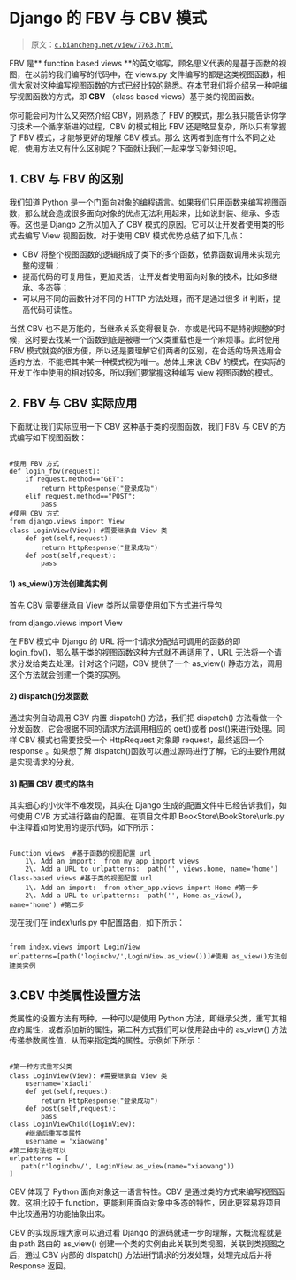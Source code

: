 # Django 的 FBV 与 CBV 模式

> 原文：[`c.biancheng.net/view/7763.html`](http://c.biancheng.net/view/7763.html)

FBV 是** function based views **的英文缩写，顾名思义代表的是基于函数的视图，在以前的我们编写的代码中，在 views.py 文件编写的都是这类视图函数，相信大家对这种编写视图函数的方式已经比较的熟悉。在本节我们将介绍另一种吧编写视图函数的方式，即 **CBV** （class based views）基于类的视图函数。

你可能会问为什么又突然介绍 CBV，刚熟悉了 FBV 的模式，那么我只能告诉你学习技术一个循序渐进的过程，CBV 的模式相比 FBV 还是略显复杂，所以只有掌握了 FBV 模式，才能够更好的理解 CBV 模式。那么 这两者到底有什么不同之处呢，使用方法又有什么区别呢？下面就让我们一起来学习新知识吧。

## 1\. CBV 与 FBV 的区别

我们知道 Python 是一个门面向对象的编程语言。如果我们只用函数来编写视图函数，那么就会造成很多面向对象的优点无法利用起来，比如说封装、继承、多态等。这也是 Django 之所以加入了 CBV 模式的原因。它可以让开发者使用类的形式去编写 View 视图函数。对于使用 CBV 模式优势总结了如下几点：

*   CBV 将整个视图函数的逻辑拆成了类下的多个函数，依靠函数调用来实现完整的逻辑；
*   提高代码的可复用性，更加灵活，让开发者使用面向对象的技术，比如多继承、多态等；
*   可以用不同的函数针对不同的 HTTP 方法处理，而不是通过很多 if 判断，提高代码可读性。

当然 CBV 也不是万能的，当继承关系变得很复杂，亦或是代码不是特别规整的时候，这时要去找某一个函数到底是被哪一个父类重载也是一个麻烦事。此时使用 FBV 模式就变的很方便，所以还是要理解它们两者的区别，在合适的场景选用合适的方法，不能把其中某一种模式视为唯一。总体上来说 CBV 的模式，在实际的开发工作中使用的相对较多，所以我们要掌握这种编写 view 视图函数的模式。

## 2\. FBV 与 CBV 实际应用

下面就让我们实际应用一下 CBV 这种基于类的视图函数，我们 FBV 与 CBV 的方式编写如下视图函数：

```

#使用 FBV 方式
def login_fbv(request):
    if request.method=="GET":
        return HttpResponse("登录成功")
    elif request.method=="POST":
        pass
#使用 CBV 方式
from django.views import View
class LoginView(View): #需要继承自 View 类
    def get(self,request):
        return HttpResponse("登录成功")
    def post(self,request):
        pass
```

#### 1) as_view()方法创建类实例

首先 CBV 需要继承自 View 类所以需要使用如下方式进行导包

from django.views import View

在 FBV 模式中 Django 的 URL 将一个请求分配给可调用的函数的即 login_fbv()，那么基于类的视图函数这种方式就不再适用了，URL 无法将一个请求分发给类去处理。针对这个问题，CBV 提供了一个 as_view() 静态方法，调用这个方法就会创建一个类的实例。

#### 2) dispatch()分发函数

通过实例自动调用 CBV 内置 dispatch() 方法，我们把 dispatch() 方法看做一个分发函数，它会根据不同的请求方法调用相应的 get()或者 post()来进行处理。同样 CBV 模式也需要接受一个 HttpRequest 对象即 request，最终返回一个 response 。如果想了解 dispatch()函数可以通过源码进行了解，它的主要作用就是实现请求的分发。

#### 3) 配置 CBV 模式的路由

其实细心的小伙伴不难发现，其实在 Django 生成的配置文件中已经告诉我们，如何使用 CVB 方式进行路由的配置。在项目文件即 BookStore\BookStore\urls.py 中注释着如何使用的提示代码，如下所示：

```

Function views  #基于函数的视图配置 url
    1\. Add an import:  from my_app import views
    2\. Add a URL to urlpatterns:  path('', views.home, name='home')
Class-based views #基于类的视图配置 url
    1\. Add an import:  from other_app.views import Home #第一步
    2\. Add a URL to urlpatterns:  path('', Home.as_view(), name='home') #第二步
```

现在我们在 index\urls.py 中配置路由，如下所示：

```

from index.views import LoginView
urlpatterns=[path('logincbv/',LoginView.as_view())]#使用 as_view()方法创建类实例
```

## 3.CBV 中类属性设置方法

类属性的设置方法有两种，一种可以是使用 Python 方法，即继承父类，重写其相应的属性，或者添加新的属性，第二种方式我们可以使用路由中的 as_view() 方法传递参数属性值，从而来指定类的属性。示例如下所示：

```

#第一种方式重写父类
class LoginView(View): #需要继承自 View 类
    username='xiaoli'
    def get(self,request):
        return HttpResponse("登录成功")
    def post(self,request):
        pass
class LoginViewChild(LoginView):
    #继承后重写类属性
    username = 'xiaowang'
#第二种方法也可以
urlpatterns = [
   path(r'logincbv/', LoginView.as_view(name="xiaowang"))
]
```

CBV 体现了 Python 面向对象这一语言特性。CBV 是通过类的方式来编写视图函数。这相比较于 function，更能利用面向对象中多态的特性，因此更容易将项目中比较通用的功能抽象出来。

CBV 的实现原理大家可以通过看 Django 的源码就进一步的理解，大概流程就是由 path 路由的 as_view() 创建一个类的实例由此关联到类视图，关联到类视图之后，通过 CBV 内部的 dispatch() 方法进行请求的分发处理，处理完成后并将 Response 返回。